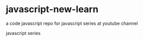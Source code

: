 # javascript-new-learn
a code javascript  repo for javascript series at youtube channel

javascript series